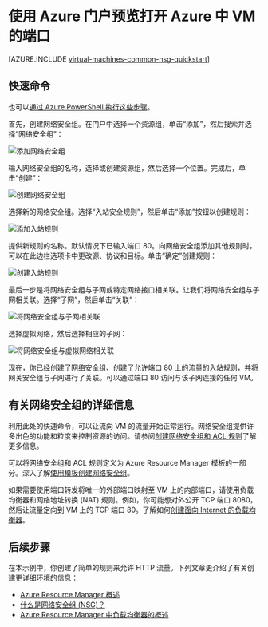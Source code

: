 <properties
    pageTitle="使用 Azure 门户预览打开 VM 的端口 | Azure"
    description="了解如何使用 Azure 门户预览中的 Resource Manager 部署模型在 Windows VM 上打开端口/创建终结点"
    services="virtual-machines-windows"
    documentationcenter=""
    author="iainfoulds"
    manager="timlt"
    editor="" />  

<tags
    ms.assetid="f7cf0319-5ee7-435e-8f94-c484bf5ee6f1"
    ms.service="virtual-machines-windows"
    ms.devlang="na"
    ms.topic="article"
    ms.tgt_pltfrm="vm-windows"
    ms.workload="infrastructure-services"
    ms.date="10/27/2016"
    wacn.date=""
    ms.author="iainfou" />  


# 使用 Azure 门户预览打开 Azure 中 VM 的端口
[AZURE.INCLUDE [virtual-machines-common-nsg-quickstart](../../includes/virtual-machines-common-nsg-quickstart.md)]

## 快速命令
也可以[通过 Azure PowerShell 执行这些步骤](/documentation/articles/virtual-machines-windows-nsg-quickstart-powershell/)。

首先，创建网络安全组。在门户中选择一个资源组，单击“添加”，然后搜索并选择“网络安全组”：

![添加网络安全组](./media/virtual-machines-windows-nsg-quickstart-portal/add-nsg.png)  


输入网络安全组的名称，选择或创建资源组，然后选择一个位置。完成后，单击“创建”：

![创建网络安全组](./media/virtual-machines-windows-nsg-quickstart-portal/create-nsg.png)  


选择新的网络安全组。选择“入站安全规则”，然后单击“添加”按钮以创建规则：

![添加入站规则](./media/virtual-machines-windows-nsg-quickstart-portal/add-inbound-rule.png)  


提供新规则的名称。默认情况下已输入端口 80。向网络安全组添加其他规则时，可以在此边栏选项卡中更改源、协议和目标。单击“确定”创建规则：

![创建入站规则](./media/virtual-machines-windows-nsg-quickstart-portal/create-inbound-rule.png)  


最后一步是将网络安全组与子网或特定网络接口相关联。让我们将网络安全组与子网相关联。选择“子网”，然后单击“关联”：

![将网络安全组与子网相关联](./media/virtual-machines-windows-nsg-quickstart-portal/associate-subnet.png)  


选择虚拟网络，然后选择相应的子网：

![将网络安全组与虚拟网络相关联](./media/virtual-machines-windows-nsg-quickstart-portal/select-vnet-subnet.png)

现在，你已经创建了网络安全组、创建了允许端口 80 上的流量的入站规则，并将网关安全组与子网进行了关联。可以通过端口 80 访问与该子网连接的任何 VM。

## <a name="more-information-on-network-security-groups"></a>有关网络安全组的详细信息
利用此处的快速命令，可以让流向 VM 的流量开始正常运行。网络安全组提供许多出色的功能和粒度来控制资源的访问。请参阅[创建网络安全组和 ACL 规则](/documentation/articles/virtual-networks-create-nsg-arm-ps/)了解更多信息。

可以将网络安全组和 ACL 规则定义为 Azure Resource Manager 模板的一部分。深入了解[使用模板创建网络安全组](/documentation/articles/virtual-networks-create-nsg-arm-template/)。

如果需要使用端口转发将唯一的外部端口映射至 VM 上的内部端口，请使用负载均衡器和网络地址转换 (NAT) 规则。例如，你可能想对外公开 TCP 端口 8080，然后让流量定向到 VM 上的 TCP 端口 80。了解如何[创建面向 Internet 的负载均衡器](/documentation/articles/load-balancer-get-started-internet-arm-ps/)。

## 后续步骤
在本示例中，你创建了简单的规则来允许 HTTP 流量。下列文章更介绍了有关创建更详细环境的信息：

* [Azure Resource Manager 概述](/documentation/articles/resource-group-overview/)
* [什么是网络安全组 (NSG)？](/documentation/articles/virtual-networks-nsg/)
* [Azure Resource Manager 中负载均衡器的概述](/documentation/articles/load-balancer-arm/)

<!---HONumber=Mooncake_1212_2016-->